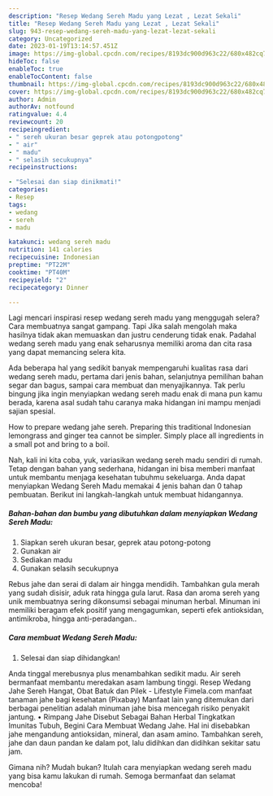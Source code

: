 ```yaml
---
description: "Resep Wedang Sereh Madu yang Lezat , Lezat Sekali"
title: "Resep Wedang Sereh Madu yang Lezat , Lezat Sekali"
slug: 943-resep-wedang-sereh-madu-yang-lezat-lezat-sekali
category: Uncategorized
date: 2023-01-19T13:14:57.451Z
image: https://img-global.cpcdn.com/recipes/8193dc900d963c22/680x482cq70/wedang-sereh-madu-foto-resep-utama.jpg
hideToc: false
enableToc: true
enableTocContent: false
thumbnail: https://img-global.cpcdn.com/recipes/8193dc900d963c22/680x482cq70/wedang-sereh-madu-foto-resep-utama.jpg
cover: https://img-global.cpcdn.com/recipes/8193dc900d963c22/680x482cq70/wedang-sereh-madu-foto-resep-utama.jpg
author: Admin
authorAv: notfound
ratingvalue: 4.4
reviewcount: 20
recipeingredient:
- " sereh ukuran besar geprek atau potongpotong"
- " air"
- " madu"
- " selasih secukupnya"
recipeinstructions:

- "Selesai dan siap dinikmati!"
categories:
- Resep
tags:
- wedang
- sereh
- madu

katakunci: wedang sereh madu 
nutrition: 141 calories
recipecuisine: Indonesian
preptime: "PT22M"
cooktime: "PT40M"
recipeyield: "2"
recipecategory: Dinner

---
```



Lagi mencari inspirasi resep wedang sereh madu yang menggugah selera? Cara membuatnya sangat gampang. Tapi Jika salah mengolah maka hasilnya tidak akan memuaskan dan justru cenderung tidak enak. Padahal wedang sereh madu yang enak seharusnya memiliki aroma dan cita rasa yang dapat memancing selera kita.


Ada beberapa hal yang sedikit banyak mempengaruhi kualitas rasa dari wedang sereh madu, pertama dari jenis bahan, selanjutnya pemilihan bahan segar dan bagus, sampai cara membuat dan menyajikannya. Tak perlu bingung jika ingin menyiapkan wedang sereh madu enak di mana pun kamu berada, karena asal sudah tahu caranya maka hidangan ini mampu menjadi sajian spesial.

How to prepare wedang jahe sereh. Preparing this traditional Indonesian lemongrass and ginger tea cannot be simpler. Simply place all ingredients in a small pot and bring to a boil.


Nah, kali ini kita coba, yuk, variasikan wedang sereh madu sendiri di rumah. Tetap dengan bahan yang sederhana, hidangan ini bisa memberi manfaat untuk membantu menjaga kesehatan tubuhmu sekeluarga. Anda dapat menyiapkan Wedang Sereh Madu memakai 4 jenis bahan dan 0 tahap pembuatan. Berikut ini langkah-langkah untuk membuat hidangannya.

<!--inarticleads1-->

##### Bahan-bahan dan bumbu yang dibutuhkan dalam menyiapkan Wedang Sereh Madu:

1. Siapkan  sereh ukuran besar, geprek atau potong-potong
1. Gunakan  air
1. Sediakan  madu
1. Gunakan  selasih secukupnya


Rebus jahe dan serai di dalam air hingga mendidih. Tambahkan gula merah yang sudah disisir, aduk rata hingga gula larut. Rasa dan aroma sereh yang unik membuatnya sering dikonsumsi sebagai minuman herbal. Minuman ini memiliki beragam efek positif yang mengagumkan, seperti efek antioksidan, antimikroba, hingga anti-peradangan.. 

<!--inarticleads2-->

##### Cara membuat Wedang Sereh Madu:


1. Selesai dan siap dihidangkan!

Anda tinggal merebusnya plus menambahkan sedikit madu. Air sereh bermanfaat membantu meredakan asam lambung tinggi. Resep Wedang Jahe Sereh Hangat, Obat Batuk dan Pilek - Lifestyle Fimela.com manfaat tanaman jahe bagi kesehatan (Pixabay) Manfaat lain yang ditemukan dari berbagai penelitian adalah minuman jahe bisa mencegah risiko penyakit jantung. • Rimpang Jahe Disebut Sebagai Bahan Herbal Tingkatkan Imunitas Tubuh, Begini Cara Membuat Wedang Jahe. Hal ini disebabkan jahe mengandung antioksidan, mineral, dan asam amino. Tambahkan sereh, jahe dan daun pandan ke dalam pot, lalu didihkan dan didihkan sekitar satu jam. 

Gimana nih? Mudah bukan? Itulah cara menyiapkan wedang sereh madu yang bisa kamu lakukan di rumah. Semoga bermanfaat dan selamat mencoba!

